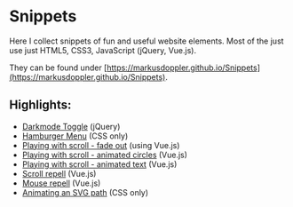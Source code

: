 # Snippets

Here I collect snippets of fun and useful website elements.
Most of the just use just HTML5, CSS3, JavaScript (jQuery, Vue.js).

They can be found under [https://markusdoppler.github.io/Snippets](https://markusdoppler.github.io/Snippets).

## Highlights:
- [Darkmode Toggle](https://markusdoppler.github.io/Snippets/darkmode/index.html) (jQuery)
- [Hamburger Menu](https://markusdoppler.github.io/Snippets/hamburger-menu/index.html) (CSS only)
- [Playing with scroll - fade out](https://markusdoppler.github.io/Snippets/scroll-object/index.html) (using Vue.js)
- [Playing with scroll - animated circles](https://markusdoppler.github.io/Snippets/scroll-play/index.html) (Vue.js)
- [Playing with scroll - animated text](https://markusdoppler.github.io/Snippets/scroll-text/index.html) (Vue.js)
- [Scroll repell](https://markusdoppler.github.io/Snippets/scroll-repell/index.html) (Vue.js)
- [Mouse repell](https://markusdoppler.github.io/Snippets/mouse-repell/index.html) (Vue.js)
- [Animating an SVG path](https://markusdoppler.github.io/Snippets/svg-animation/index.html) (CSS only)

